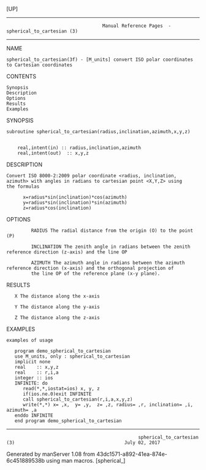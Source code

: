 [UP]

-----------------------------------------------------------------------------------------------------------------------------------
                                       Manual Reference Pages  - spherical_to_cartesian (3)
-----------------------------------------------------------------------------------------------------------------------------------
                                                                 
NAME

    spherical_to_cartesian(3f) - [M_units] convert ISO polar coordinates to Cartesian coordinates

CONTENTS

    Synopsis
    Description
    Options
    Results
    Examples

SYNOPSIS

    subroutine spherical_to_cartesian(radius,inclination,azimuth,x,y,z)


        real,intent(in) :: radius,inclination,azimuth
        real,intent(out)  :: x,y,z



DESCRIPTION

    Convert ISO 8000-2:2009 polar coordinate <radius, inclination, azimuth> with angles in radians to cartesian point <X,Y,Z> using
    the formulas

          x=radius*sin(inclination)*cos(azimuth)
          y=radius*sin(inclination)*sin(azimuth)
          z=radius*cos(inclination)



OPTIONS

             RADIUS The radial distance from the origin (O) to the point (P)

             INCLINATION The zenith angle in radians between the zenith reference direction (z-axis) and the line OP

             AZIMUTH The azimuth angle in radians between the azimuth reference direction (x-axis) and the orthogonal projection of
             the line OP of the reference plane (x-y plane).

RESULTS

       X The distance along the x-axis

       Y The distance along the y-axis

       Z The distance along the z-axis

EXAMPLES

    examples of usage

       program demo_spherical_to_cartesian
       use M_units, only : spherical_to_cartesian
       implicit none
       real    :: x,y,z
       real    :: r,i,a
       integer :: ios
       INFINITE: do
          read(*,*,iostat=ios) x, y, z
          if(ios.ne.0)exit INFINITE
          call spherical_to_cartesian(r,i,a,x,y,z)
          write(*,*) x= ,x,  y= ,y,  z= ,z, radius= ,r, inclination= ,i, azimuth= ,a
       enddo INFINITE
       end program demo_spherical_to_cartesian

-----------------------------------------------------------------------------------------------------------------------------------

                                                    spherical_to_cartesian (3)                                        July 02, 2017

Generated by manServer 1.08 from 43dc1571-a892-41ea-874e-6c451889538b using man macros.
                                                           [spherical_]
